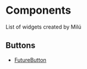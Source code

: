 # Components

List of widgets created by Milú

## Buttons

- [FutureButton](../lib/ui/components/buttons/future_button.dart)